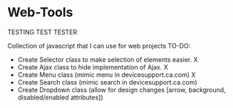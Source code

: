 Web-Tools
=========

TESTING TEST TESTER

Collection of javascript that I can use for web projects
TO-DO:
 - Create Selector class to make selection of elements easier. X
 - Create Ajax class to hide implementation of Ajax. X
 - Create Menu class (mimic menu in devicesupport.ca.com) X
 - Create Search class (mimic search in devicesupport.ca.com)
 - Create Dropdown class (allow for design changes [arrow, background, disabled/enabled attributes])
